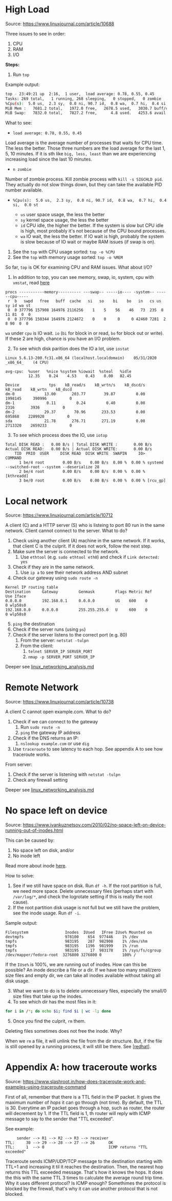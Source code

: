 # High Load

Source: https://www.linuxjournal.com/article/10688

Three issues to see in order:

1. CPU
2. RAM
3. I/O

**Steps:**

1. Run `top`

Example output:

```bash
top - 23:49:21 up  2:16,  1 user,  load average: 0.78, 0.55, 0.45
Tasks: 269 total,   1 running, 268 sleeping,   0 stopped,   0 zombie
%Cpu(s):  5.0 us,  2.3 sy,  0.0 ni, 90.7 id,  0.8 wa,  0.7 hi,  0.4 si,  0.0 st
MiB Mem :   7681.2 total,   1972.0 free,   2678.5 used,   3030.7 buff/cache
MiB Swap:   7832.0 total,   7827.2 free,      4.8 used.   4253.6 avail Mem
```

What to see:

- `load average: 0.78, 0.55, 0.45`

Load average is the average number of processes that waits for CPU time. The less the better. Those three numbers are the load average for the last 1, 5, 10 minutes. If it is sth like `big, less, least` than we are experiencing increasing load since the last 10 minutes.

- `n zombie`

Number of zombie process. Kill zombie process with `kill -s SIGCHLD pid`. They actually do not slow things down, but they can take the available PID number available.

- `%Cpu(s):  5.0 us,  2.3 sy,  0.0 ni, 90.7 id,  0.8 wa,  0.7 hi,  0.4 si,  0.0 st`

  - `us` user space usage, the less the better
  - `sy` kernel space usage, the less the better
  - `id` CPU idle, the higher the better. If the system is slow but CPU idle is high, most probably it's not because of the CPU bound processes.
  - `wa` IO wait, the less the better. If IO wait is high, probably the system is slow because of IO wait or maybe RAM issues (if swap is on).

1. See the `top` with CPU usage sorted: `top -o %CPU`
2. See the `top` with memory usage sorted: `top -o %MEM`

So far, `top` is OK for examining CPU and RAM issues. What about I/O?

1. In addition to top, you can see memory, swap, io, system, cpu with `vmstat`, read [here](linux_io_notes.md#vmstat)

```
procs -----------memory---------- ---swap-- -----io---- -system-- ------cpu-----
 r  b   swpd   free   buff  cache   si   so    bi    bo   in   cs us sy id wa st
 0  0 377796 157908 164976 2116256    1    5    56    46   73  235  8 11 81  0  0
 0  0 377796 150344 164976 2124672    0    0     0     0 42460 7281  2  8 90  0  0
```

`wa` under `cpu` is IO wait. `io` (`bi` for block in or read, `bo` for block out or write). If these 2 are high, chance is you have an I/O problem.

2. To see which disk parition does the IO a lot, use `iostat`

```
Linux 5.6.13-200.fc31.x86_64 (localhost.localdomain) 	05/31/2020 	_x86_64_	(4 CPU)

avg-cpu:  %user   %nice %system %iowait  %steal   %idle
          12.35    0.24    4.53    0.43    0.00   82.45

Device             tps    kB_read/s    kB_wrtn/s    kB_dscd/s    kB_read    kB_wrtn    kB_dscd
dm-0             13.00       203.77        39.87         0.00    1998145     390996          0
dm-1              0.11         0.24         0.40         0.00       2316       3936          0
dm-2             29.37        70.96       233.53         0.00     695868    2289920          0
sda              21.78       276.71       271.19         0.00    2713320    2659233          0
```

3. To see which process does the IO, use `iotop`

```
Total DISK READ :	0.00 B/s | Total DISK WRITE :       0.00 B/s
Actual DISK READ:	0.00 B/s | Actual DISK WRITE:       0.00 B/s
    TID  PRIO  USER     DISK READ  DISK WRITE  SWAPIN     IO>    COMMAND                                            
      1 be/4 root        0.00 B/s    0.00 B/s  0.00 %  0.00 % systemd --switched-root --system --deserialize 28
      2 be/4 root        0.00 B/s    0.00 B/s  0.00 %  0.00 % [kthreadd]
      3 be/0 root        0.00 B/s    0.00 B/s  0.00 %  0.00 % [rcu_gp]
```

# Local network

Source: https://www.linuxjournal.com/article/10712

A client (C) and a HTTP server (S) who is listeing to port 80 run in the same network. Client cannot connect to the server. What to do?

1. Check using another client (A) machine in the same network. If it works, that client C is the culprit. If it does not work, follow the next step.
2. Make sure the server is connected to the network.
   1. Use `ethtool` (e.g. `sudo ethtool eth0`) and check if `Link detected: yes`
3. Check if they are in the same network.
   1. Use `ip a` to see their network address AND subnet
4. Check our gateway using `sudo route -n`

```
Kernel IP routing table
Destination     Gateway         Genmask         Flags Metric Ref    Use Iface
0.0.0.0         192.168.0.1     0.0.0.0         UG    600    0        0 wlp58s0
192.168.0.0     0.0.0.0         255.255.255.0   U     600    0        0 wlp58s0
```

5. `ping` the destination
6. Check if the server runs (using `ps`)
7. Check if the server listens to the correct port (e.g. 80)
   1. From the server: `netstat -tulpn`
   2. From the client: 
      1. `telnet SERVER_IP SERVER_PORT`
      2. `nmap -p SERVER_PORT SERVER_IP`

Deeper see [linux_networking_analysis.md](linux_networking_analysis.md)

# Remote Network

Source: https://www.linuxjournal.com/article/10738

A client C cannot open example.com. What to do?

1. Check if we can connect to the gateway
   1. Run `sudo route -n`
   2. `ping` the gateway IP address
2. Check if the DNS returns an IP:
   1. `nslookup example.com` or use `dig`
3. Use `traceroute` to see latency to each hop. See appendix A to see how traceroute works.

From server:
1. Check if the server is listening with `netstat -tulpn`
2. Check any firewall setting

Deeper see [linux_networking_analysis.md](linux_networking_analysis.md)

# No space left on device

Source: https://www.ivankuznetsov.com/2010/02/no-space-left-on-device-running-out-of-inodes.html

This can be caused by:

1. No space left on disk, and/or
2. No inode left

Read more about inode [here](linux_file_system_basic.md#inode).

How to solve:

1. See if we still have space on disk. Run `df -h`. If the root partition is full, we need more space. Delete unnecessary files (perhaps start with `/var/log/*`, and check the logrotate setting if this is really the root cause).
2. If the root partition disk usage is not full but we still have the problem, see the inode usage. Run `df -i`.

Sample output: 

```
Filesystem                Inodes  IUsed   IFree IUse% Mounted on
devtmpfs                  978100    654  977446    1% /dev
tmpfs                     983195    287  982908    1% /dev/shm
tmpfs                     983195   1196  981999    1% /run
tmpfs                     983195     17  983178    1% /sys/fs/cgroup
/dev/mapper/fedora-root  3276800 3276800 0         100% /
```

If the `IUse%` is 100%, we are running out of inodes. How can this be possible? An inode describe a file or a dir. If we have too many small/zero size files and empty dir, we can take all inodes available without taking all disk usage.

3. What we want to do is to delete unnecessary files, especially the small/0 size files that take up the inodes.
4. To see which dir has the most files in it:

```bash
for i in /*; do echo $i; find $i | wc -l; done
```

5. Once you find the culprit, `rm` them.

Deleting files sometimes does not free the inode. Why?

When we `rm` a file, it will unlink the file from the dir structure. But, if the file is still opened by a running process, it will still be there. See [[redhat](https://access.redhat.com/solutions/2316)].

# Appendix A: how traceroute works

Source: https://www.slashroot.in/how-does-traceroute-work-and-examples-using-traceroute-command

First of all, remember that there is a TTL field in the IP packet. It gives the maximum number of *hops* it can go through (not time). By default, the TTL is 30. Everytime an IP packet goes through a hop, such as router, the router will decrement by 1. If the TTL field is 1, th router will reply with ICMP message to say to the sender that "TTL exceeded".

See example:

```
     sender --> R1 --> R2 --> R3 --> receiver
TTL:     30 --> 29 --> 28 --> 27 --> 26      OK
TTL:     1  --> 0                            ICMP returns "TTL exceeded" 
```

Traceroute sends ICMP/UDP/TCP message to the destination starting with TTL=1 and increasing it til it reaches the destination. Then, the nearest hop returns this TTL exceeded message. That's how it knows the hops. It does the this with the same TTL 3 times to calculate the average round trip time. Why it uses different protocol? Is ICMP enough? Somethimes the protocol is blocked by the firewall, that's why it can use another protocol that is not blocked.
